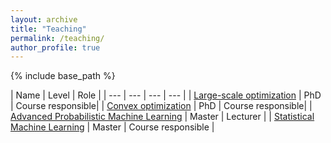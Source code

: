```yaml
---
layout: archive
title: "Teaching"
permalink: /teaching/
author_profile: true
---
```


{% include base_path %}

| Name | Level | Role |
| --- | --- | --- | --- |
| [Large-scale optimization](https://uppsala.instructure.com/courses/84856) | PhD | Course responsible|
| [Convex optimization](https://uppsala.instructure.com/courses/52871) | PhD | Course responsible|
| [Advanced Probabilistic Machine Learning](https://uppsala.instructure.com/courses/68453) | Master | Lecturer |
| [Statistical Machine Learning](https://uppsala.instructure.com/courses/46077) | Master | Course responsible |

<!--
{% for post in site.teaching reversed %}
  {% include archive-single.html %}
{% endfor %}
-->
